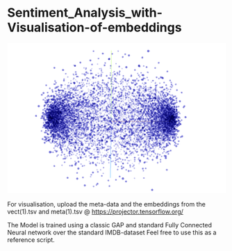 # Sentiment_Analysis_with-Visualisation-of-embeddings
![](/emb.PNG)

For visualisation, upload the meta-data and the embeddings from the vect(1).tsv and meta(1).tsv @ https://projector.tensorflow.org/

The Model is trained using a classic GAP and standard Fully Connected Neural network over the standard IMDB-dataset
Feel free to use this as a reference script.
